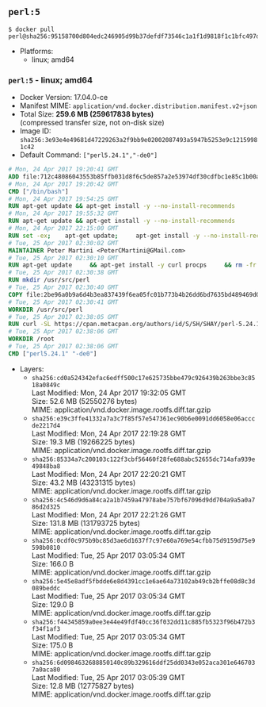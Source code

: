 ## `perl:5`

```console
$ docker pull perl@sha256:95158700d804edc246905d99b37defdf73546c1a1f1d9818f1c1bfc497de44dd
```

-	Platforms:
	-	linux; amd64

### `perl:5` - linux; amd64

-	Docker Version: 17.04.0-ce
-	Manifest MIME: `application/vnd.docker.distribution.manifest.v2+json`
-	Total Size: **259.6 MB (259617838 bytes)**  
	(compressed transfer size, not on-disk size)
-	Image ID: `sha256:3e93e4e49681d47229263a2f9bb9e02002087493a5947b5253e9c12159981c42`
-	Default Command: `["perl5.24.1","-de0"]`

```dockerfile
# Mon, 24 Apr 2017 19:20:41 GMT
ADD file:712c48086043553b85ffb031d8f6c5de857a2e53974df30cdfbc1e85c1b00a25 in / 
# Mon, 24 Apr 2017 19:20:42 GMT
CMD ["/bin/bash"]
# Mon, 24 Apr 2017 19:54:25 GMT
RUN apt-get update && apt-get install -y --no-install-recommends 		ca-certificates 		curl 		wget 	&& rm -rf /var/lib/apt/lists/*
# Mon, 24 Apr 2017 19:55:32 GMT
RUN apt-get update && apt-get install -y --no-install-recommends 		bzr 		git 		mercurial 		openssh-client 		subversion 				procps 	&& rm -rf /var/lib/apt/lists/*
# Mon, 24 Apr 2017 22:15:00 GMT
RUN set -ex; 	apt-get update; 	apt-get install -y --no-install-recommends 		autoconf 		automake 		bzip2 		file 		g++ 		gcc 		imagemagick 		libbz2-dev 		libc6-dev 		libcurl4-openssl-dev 		libdb-dev 		libevent-dev 		libffi-dev 		libgdbm-dev 		libgeoip-dev 		libglib2.0-dev 		libjpeg-dev 		libkrb5-dev 		liblzma-dev 		libmagickcore-dev 		libmagickwand-dev 		libncurses-dev 		libpng-dev 		libpq-dev 		libreadline-dev 		libsqlite3-dev 		libssl-dev 		libtool 		libwebp-dev 		libxml2-dev 		libxslt-dev 		libyaml-dev 		make 		patch 		xz-utils 		zlib1g-dev 				$( 			if apt-cache show 'default-libmysqlclient-dev' 2>/dev/null | grep -q '^Version:'; then 				echo 'default-libmysqlclient-dev'; 			else 				echo 'libmysqlclient-dev'; 			fi 		) 	; 	rm -rf /var/lib/apt/lists/*
# Tue, 25 Apr 2017 02:30:02 GMT
MAINTAINER Peter Martini <PeterCMartini@GMail.com>
# Tue, 25 Apr 2017 02:30:10 GMT
RUN apt-get update     && apt-get install -y curl procps     && rm -fr /var/lib/apt/lists/*
# Tue, 25 Apr 2017 02:30:38 GMT
RUN mkdir /usr/src/perl
# Tue, 25 Apr 2017 02:30:40 GMT
COPY file:2be96a0b9a6d4b3ea837439f6ea05fc01b773b4b26dd6bd7635bd489469d0075 in /usr/src/perl/ 
# Tue, 25 Apr 2017 02:30:41 GMT
WORKDIR /usr/src/perl
# Tue, 25 Apr 2017 02:38:05 GMT
RUN curl -SL https://cpan.metacpan.org/authors/id/S/SH/SHAY/perl-5.24.1.tar.bz2 -o perl-5.24.1.tar.bz2     && echo '482ac5dca262b57d26c381382a3e057b22ede631fcce32523c004b8bf773f6f0 *perl-5.24.1.tar.bz2' | sha256sum -c -     && tar --strip-components=1 -xjf perl-5.24.1.tar.bz2 -C /usr/src/perl     && rm perl-5.24.1.tar.bz2     && cat *.patch | patch -p1     && ./Configure -Duse64bitall -Duseshrplib  -des     && make -j$(nproc)     && TEST_JOBS=$(nproc) make test_harness     && make install     && cd /usr/src     && curl -LO https://raw.githubusercontent.com/miyagawa/cpanminus/master/cpanm     && chmod +x cpanm     && ./cpanm App::cpanminus     && rm -fr ./cpanm /root/.cpanm /usr/src/perl /tmp/*
# Tue, 25 Apr 2017 02:38:06 GMT
WORKDIR /root
# Tue, 25 Apr 2017 02:38:06 GMT
CMD ["perl5.24.1" "-de0"]
```

-	Layers:
	-	`sha256:cd0a524342efac6edff500c17e625735bbe479c926439b263bbe3c8518a0849c`  
		Last Modified: Mon, 24 Apr 2017 19:32:05 GMT  
		Size: 52.6 MB (52550276 bytes)  
		MIME: application/vnd.docker.image.rootfs.diff.tar.gzip
	-	`sha256:e39c3ffe41332a7a3c7f85f57e547361ec90b6e0091dd6058e06acccde2217d4`  
		Last Modified: Mon, 24 Apr 2017 22:19:28 GMT  
		Size: 19.3 MB (19266225 bytes)  
		MIME: application/vnd.docker.image.rootfs.diff.tar.gzip
	-	`sha256:85334a7c200103c122f3cbf56460f28fe688abc52655dc714afa939e49848ba8`  
		Last Modified: Mon, 24 Apr 2017 22:20:21 GMT  
		Size: 43.2 MB (43231315 bytes)  
		MIME: application/vnd.docker.image.rootfs.diff.tar.gzip
	-	`sha256:4c546d9d6a84ca2a1b7459a47978abe757bf67096d9dd704a9a5a0a786d2d325`  
		Last Modified: Mon, 24 Apr 2017 22:21:26 GMT  
		Size: 131.8 MB (131793725 bytes)  
		MIME: application/vnd.docker.image.rootfs.diff.tar.gzip
	-	`sha256:0cdf0c975b9bc85d3ae6d1637f7c97e60a769e54cfbb75d9159d75e9598b0810`  
		Last Modified: Tue, 25 Apr 2017 03:05:34 GMT  
		Size: 166.0 B  
		MIME: application/vnd.docker.image.rootfs.diff.tar.gzip
	-	`sha256:5e45e8adf5fbdde6e8d4391cc1e6ae64a73102ab49cb2bffe08d8c3d089beddc`  
		Last Modified: Tue, 25 Apr 2017 03:05:34 GMT  
		Size: 129.0 B  
		MIME: application/vnd.docker.image.rootfs.diff.tar.gzip
	-	`sha256:f44345859a0ee3e44e49fdf40cc36f032dd11c885fb5323f96b472b3f34f1af3`  
		Last Modified: Tue, 25 Apr 2017 03:05:34 GMT  
		Size: 175.0 B  
		MIME: application/vnd.docker.image.rootfs.diff.tar.gzip
	-	`sha256:6d0984632688850140c89b329616ddf25dd0343e052aca301e6467037a0aca80`  
		Last Modified: Tue, 25 Apr 2017 03:05:39 GMT  
		Size: 12.8 MB (12775827 bytes)  
		MIME: application/vnd.docker.image.rootfs.diff.tar.gzip
